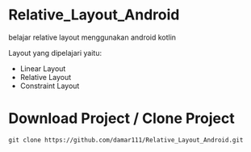 # Relative_Layout_Android
belajar relative layout menggunakan android kotlin

Layout yang dipelajari yaitu:
* Linear Layout
* Relative Layout
* Constraint Layout

# Download Project / Clone Project

``
git clone https://github.com/damar111/Relative_Layout_Android.git
``
